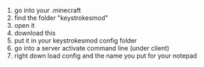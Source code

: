 1. go into your .minecraft
2. find the folder "keystrokesmod"
3. open it
4. download this
5. put it in your keystrokesmod config folder 
6. go into a server activate command line (under client)
7. right down load config and the name you put for your notepad
